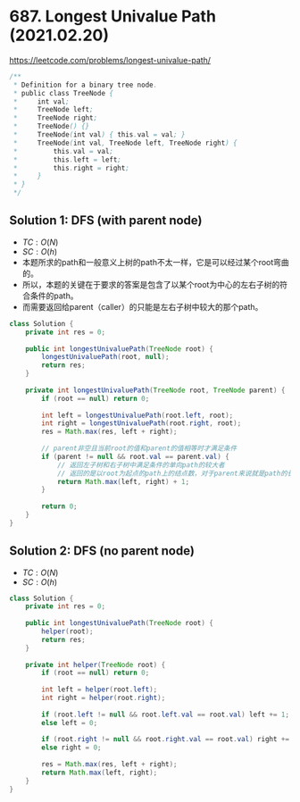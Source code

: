 # 687. Longest Univalue Path (2021.02.20)

https://leetcode.com/problems/longest-univalue-path/

```java
/**
 * Definition for a binary tree node.
 * public class TreeNode {
 *     int val;
 *     TreeNode left;
 *     TreeNode right;
 *     TreeNode() {}
 *     TreeNode(int val) { this.val = val; }
 *     TreeNode(int val, TreeNode left, TreeNode right) {
 *         this.val = val;
 *         this.left = left;
 *         this.right = right;
 *     }
 * }
 */
```

## Solution 1: DFS (with parent node)

- $TC:O(N)$
- $SC:O(h)$
- 本题所求的path和一般意义上树的path不太一样，它是可以经过某个root弯曲的。
- 所以，本题的关键在于要求的答案是包含了以某个root为中心的左右子树的符合条件的path。
- 而需要返回给parent（caller）的只能是左右子树中较大的那个path。

```java
class Solution {
    private int res = 0;
    
    public int longestUnivaluePath(TreeNode root) {
        longestUnivaluePath(root, null);
        return res;
    }
    
    private int longestUnivaluePath(TreeNode root, TreeNode parent) {
        if (root == null) return 0;
        
        int left = longestUnivaluePath(root.left, root);
        int right = longestUnivaluePath(root.right, root);
        res = Math.max(res, left + right);
        
        // parent非空且当前root的值和parent的值相等时才满足条件
        if (parent != null && root.val == parent.val) {
            // 返回左子树和右子树中满足条件的单向path的较大者
            // 返回的是以root为起点的path上的结点数，对于parent来说就是path的长度
            return Math.max(left, right) + 1;
        }
        
        return 0;
    }
}
```

## Solution 2: DFS (no parent node)

- $TC:O(N)$
- $SC:O(h)$

```java
class Solution {
    private int res = 0;
    
    public int longestUnivaluePath(TreeNode root) {
        helper(root);
        return res;
    }
    
    private int helper(TreeNode root) {
        if (root == null) return 0;
        
        int left = helper(root.left);
        int right = helper(root.right);
        
        if (root.left != null && root.left.val == root.val) left += 1;
        else left = 0;
        
        if (root.right != null && root.right.val == root.val) right += 1;
        else right = 0;
        
        res = Math.max(res, left + right);
        return Math.max(left, right);
    }
}
```